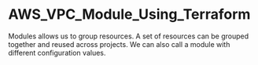 # AWS_VPC_Module_Using_Terraform

Modules allows us to group resources. A set of resources can be grouped together and reused across projects. We can also call a module with different configuration values.
